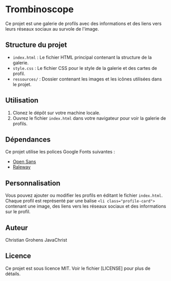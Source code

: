 # Trombinoscope

Ce projet est une galerie de profils avec des informations et des liens vers leurs réseaux sociaux au survole de l'image.

## Structure du projet


- `index.html` : Le fichier HTML principal contenant la structure de la galerie.
- `style.css` : Le fichier CSS pour le style de la galerie et des cartes de profil.
- `ressources/` : Dossier contenant les images et les icônes utilisées dans le projet.

## Utilisation

1. Clonez le dépôt sur votre machine locale.
2. Ouvrez le fichier `index.html` dans votre navigateur pour voir la galerie de profils.

## Dépendances

Ce projet utilise les polices Google Fonts suivantes :
- [Open Sans](https://fonts.googleapis.com/css2?family=Open+Sans:wght@300;400;500;600;700;800&display=swap)
- [Raleway](https://fonts.googleapis.com/css2?family=Raleway:wght@100;200;300;400;500;600;700;800;900&display=swap)

## Personnalisation

Vous pouvez ajouter ou modifier les profils en éditant le fichier `index.html`. Chaque profil est représenté par une balise `<li class="profile-card">` contenant une image, des liens vers les réseaux sociaux et des informations sur le profil.

## Auteur

Christian Grohens JavaChrist

## Licence

Ce projet est sous licence MIT. Voir le fichier [LICENSE] pour plus de détails.

   

